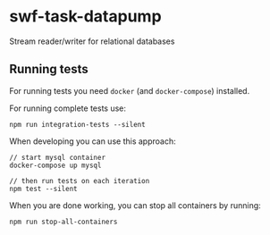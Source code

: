 # swf-task-datapump

Stream reader/writer for relational databases

## Running tests

For running tests you need `docker` (and `docker-compose`) installed.

For running complete tests use:

`npm run integration-tests --silent`

When developing you can use this approach:

```
// start mysql container
docker-compose up mysql

// then run tests on each iteration
npm test --silent
```

When you are done working, you can stop all containers by running:

`npm run stop-all-containers`